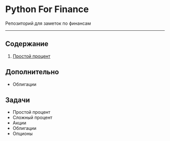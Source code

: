 # Python For Finance

Репозиторий для заметок по финансам

---

## Содержание

1. [Простой процент](/content/simple-interest.md)

## Дополнительно

- Облигации

## Задачи

- Простой процент
- Сложный процент
- Акции
- Облигации
- Опционы
